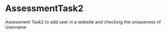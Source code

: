 # AssessmentTask2
Assessment Task2 to add user in a website and checking the uniqueness of Username
